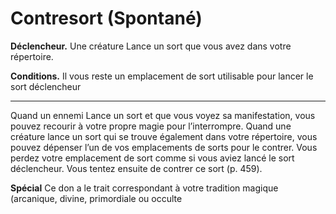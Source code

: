 # Contresort (Spontané)

<p><strong>Déclencheur.</strong> Une créature Lance un sort que vous avez dans votre répertoire.</p>
<p><strong>Conditions.</strong> Il vous reste un emplacement de sort utilisable pour lancer le sort déclencheur</p>
<hr>
<p>Quand un ennemi Lance un sort et que vous voyez sa manifestation, vous pouvez recourir à votre propre magie pour l’interrompre. Quand une créature lance un sort qui se trouve également dans votre répertoire, vous pouvez dépenser l’un de vos emplacements de sorts pour le contrer. Vous perdez votre emplacement de sort comme si vous aviez lancé le sort déclencheur. Vous tentez ensuite de contrer ce sort (p. 459).</p>
<p><strong>Spécial</strong> Ce don a le trait correspondant à votre tradition magique (arcanique, divine, primordiale ou occulte</p>